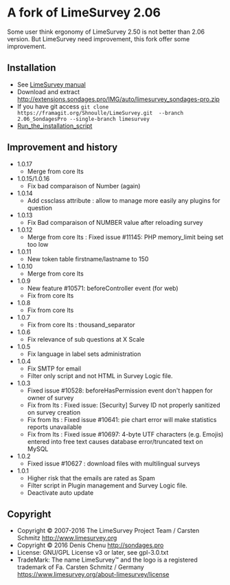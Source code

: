 # A fork of LimeSurvey 2.06 #

Some user think ergonomy of LimeSurvey 2.50 is not better than 2.06 version. But LimeSurvey need improvement, this fork offer some improvement.

## Installation ##
- See [LimeSurvey manual](https://manual.limesurvey.org/Installation)
- Download and extract <http://extensions.sondages.pro/IMG/auto/limesurvey_sondages-pro.zip>
- If you have git access `git clone https://framagit.org/Shnoulle/LimeSurvey.git  --branch 2.06_SondagesPro --single-branch limesurvey`
- [Run_the_installation_script](https://manual.limesurvey.org/Installation#Run_the_installation_script)



## Improvement and history ##
* 1.0.17
    * Merge from core lts
* 1.0.15/1.0.16
    * Fix bad comparaison of Number (again)
* 1.0.14
    * Add cssclass attribute : allow to manage more easily any plugins for question
* 1.0.13
    * Fix Bad comparaison of NUMBER value after reloading survey
* 1.0.12
    * Merge from core lts : Fixed issue #11145: PHP memory_limit being set too low
* 1.0.11
    * New token table firstname/lastname to 150
* 1.0.10
    * Merge from core lts
* 1.0.9
    * New feature #10571: beforeController event (for web)
    * Fix from core lts
* 1.0.8
    * Fix from core lts
* 1.0.7
    * Fix from core lts : thousand_separator
* 1.0.6
    * Fix relevance of sub questions at X Scale
* 1.0.5
    * Fix language in label sets administration
* 1.0.4
    * Fix SMTP for email
    * Filter only script and not HTML in Survey Logic file.
* 1.0.3
    * Fixed issue #10528: beforeHasPermission event don't happen for owner of survey
    * Fix from lts : Fixed issue: [Security] Survey ID not properly sanitized on survey creation
    * Fix from lts : Fixed issue #10641: pie chart error will make statistics reports unavailable
    * Fix from lts : Fixed issue #10697: 4-byte UTF characters (e.g. Emojis) entered into free text causes database error/truncated text on MySQL
* 1.0.2
    * Fixed issue #10627 : download files with multilingual surveys
* 1.0.1
    * Higher risk that the emails are rated as Spam
    * Filter script in Plugin management and Survey Logic file.
    * Deactivate auto update


## Copyright ##
- Copyright © 2007-2016 The LimeSurvey Project Team / Carsten Schmitz <http://www.limesurvey.org>
- Copyright © 2016 Denis Chenu <http://sondages.pro>
- License: GNU/GPL License v3 or later, see gpl-3.0.txt
- TradeMark: The name LimeSurvey™ and the logo is a registered trademark of Fa. Carsten Schmitz / Germany <https://www.limesurvey.org/about-limesurvey/license>
